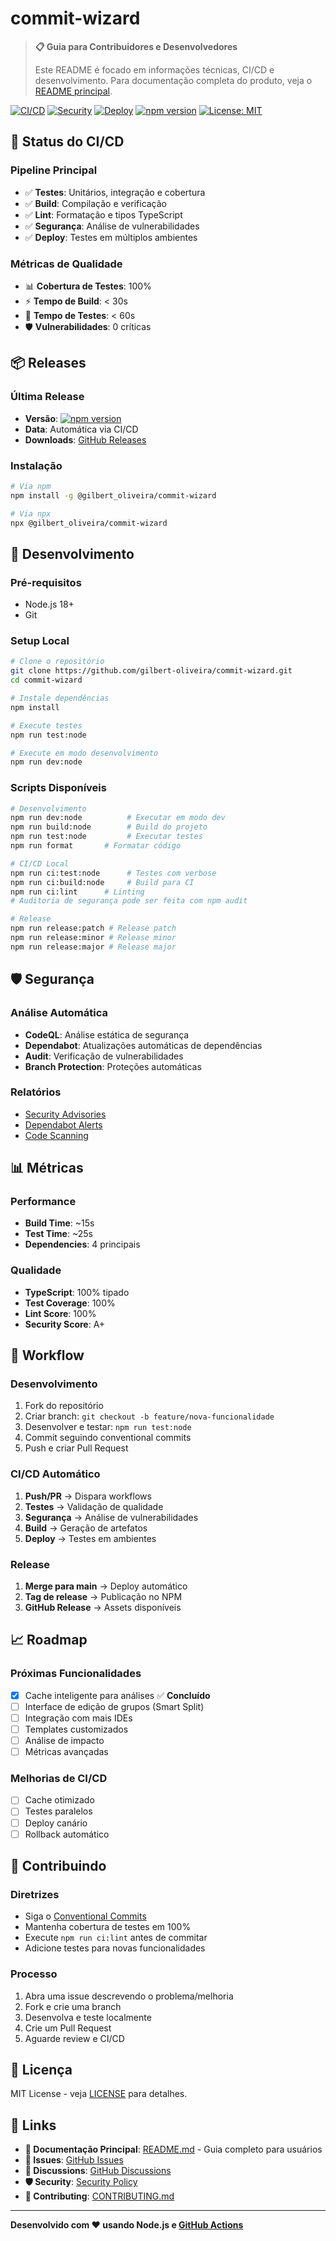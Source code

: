 # commit-wizard

> **📋 Guia para Contribuidores e Desenvolvedores**
>
> Este README é focado em informações técnicas, CI/CD e desenvolvimento. Para documentação completa do produto, veja o [README principal](../README.md).

[![CI/CD](https://github.com/gilbert-oliveira/commit-wizard/workflows/CI/badge.svg)](https://github.com/gilbert-oliveira/commit-wizard/actions)
[![Security](https://github.com/gilbert-oliveira/commit-wizard/workflows/Segurança/badge.svg)](https://github.com/gilbert-oliveira/commit-wizard/actions)
[![Deploy](https://github.com/gilbert-oliveira/commit-wizard/workflows/Deploy/badge.svg)](https://github.com/gilbert-oliveira/commit-wizard/actions)
[![npm version](https://img.shields.io/npm/v/@gilbert_oliveira/commit-wizard.svg)](https://www.npmjs.com/package/@gilbert_oliveira/commit-wizard)
[![License: MIT](https://img.shields.io/badge/License-MIT-yellow.svg)](https://opensource.org/licenses/MIT)

## 🚀 Status do CI/CD

### Pipeline Principal

- ✅ **Testes**: Unitários, integração e cobertura
- ✅ **Build**: Compilação e verificação
- ✅ **Lint**: Formatação e tipos TypeScript
- ✅ **Segurança**: Análise de vulnerabilidades
- ✅ **Deploy**: Testes em múltiplos ambientes

### Métricas de Qualidade

- 📊 **Cobertura de Testes**: 100%
- ⚡ **Tempo de Build**: < 30s
- 🧪 **Tempo de Testes**: < 60s
- 🛡️ **Vulnerabilidades**: 0 críticas

## 📦 Releases

### Última Release

- **Versão**: [![npm version](https://badge.fury.io/js/commit-wizard.svg)](https://badge.fury.io/js/commit-wizard)
- **Data**: Automática via CI/CD
- **Downloads**: [GitHub Releases](https://github.com/gilbert-oliveira/commit-wizard/releases)

### Instalação

```bash
# Via npm
npm install -g @gilbert_oliveira/commit-wizard

# Via npx
npx @gilbert_oliveira/commit-wizard
```

## 🔧 Desenvolvimento

### Pré-requisitos

- Node.js 18+
- Git

### Setup Local

```bash
# Clone o repositório
git clone https://github.com/gilbert-oliveira/commit-wizard.git
cd commit-wizard

# Instale dependências
npm install

# Execute testes
npm run test:node

# Execute em modo desenvolvimento
npm run dev:node
```

### Scripts Disponíveis

```bash
# Desenvolvimento
npm run dev:node          # Executar em modo dev
npm run build:node        # Build do projeto
npm run test:node         # Executar testes
npm run format       # Formatar código

# CI/CD Local
npm run ci:test:node      # Testes com verbose
npm run ci:build:node     # Build para CI
npm run ci:lint      # Linting
# Auditoria de segurança pode ser feita com npm audit

# Release
npm run release:patch # Release patch
npm run release:minor # Release minor
npm run release:major # Release major
```

## 🛡️ Segurança

### Análise Automática

- **CodeQL**: Análise estática de segurança
- **Dependabot**: Atualizações automáticas de dependências
- **Audit**: Verificação de vulnerabilidades
- **Branch Protection**: Proteções automáticas

### Relatórios

- [Security Advisories](https://github.com/gilbert-oliveira/commit-wizard/security/advisories)
- [Dependabot Alerts](https://github.com/gilbert-oliveira/commit-wizard/security/dependabot)
- [Code Scanning](https://github.com/gilbert-oliveira/commit-wizard/security/code-scanning)

## 📊 Métricas

### Performance

- **Build Time**: ~15s
- **Test Time**: ~25s
- **Dependencies**: 4 principais

### Qualidade

- **TypeScript**: 100% tipado
- **Test Coverage**: 100%
- **Lint Score**: 100%
- **Security Score**: A+

## 🔄 Workflow

### Desenvolvimento

1. Fork do repositório
2. Criar branch: `git checkout -b feature/nova-funcionalidade`
3. Desenvolver e testar: `npm run test:node`
4. Commit seguindo conventional commits
5. Push e criar Pull Request

### CI/CD Automático

1. **Push/PR** → Dispara workflows
2. **Testes** → Validação de qualidade
3. **Segurança** → Análise de vulnerabilidades
4. **Build** → Geração de artefatos
5. **Deploy** → Testes em ambientes

### Release

1. **Merge para main** → Deploy automático
2. **Tag de release** → Publicação no NPM
3. **GitHub Release** → Assets disponíveis

## 📈 Roadmap

### Próximas Funcionalidades

- [x] Cache inteligente para análises ✅ **Concluído**
- [ ] Interface de edição de grupos (Smart Split)
- [ ] Integração com mais IDEs
- [ ] Templates customizados
- [ ] Análise de impacto
- [ ] Métricas avançadas

### Melhorias de CI/CD

- [ ] Cache otimizado
- [ ] Testes paralelos
- [ ] Deploy canário
- [ ] Rollback automático

## 🤝 Contribuindo

### Diretrizes

- Siga o [Conventional Commits](https://conventionalcommits.org/)
- Mantenha cobertura de testes em 100%
- Execute `npm run ci:lint` antes de commitar
- Adicione testes para novas funcionalidades

### Processo

1. Abra uma issue descrevendo o problema/melhoria
2. Fork e crie uma branch
3. Desenvolva e teste localmente
4. Crie um Pull Request
5. Aguarde review e CI/CD

## 📝 Licença

MIT License - veja [LICENSE](LICENSE) para detalhes.

## 🔗 Links

- **📖 Documentação Principal**: [README.md](../README.md) - Guia completo para usuários
- **🐛 Issues**: [GitHub Issues](https://github.com/gilbert-oliveira/commit-wizard/issues)
- **💬 Discussions**: [GitHub Discussions](https://github.com/gilbert-oliveira/commit-wizard/discussions)
- **🛡️ Security**: [Security Policy](SECURITY.md)
- **🤝 Contributing**: [CONTRIBUTING.md](CONTRIBUTING.md)

---

**Desenvolvido com ❤️ usando Node.js e [GitHub Actions](https://github.com/features/actions)**
